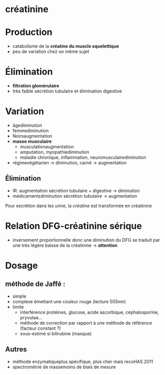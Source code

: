 # créatinine




# Production


- catabolisme de la **créatine du muscle squelettique** 
- peu de variation chez un même sujet 


# Élimination


- **filtration glomérulaire** 
- très faible sécrétion tubulaire et élimination digestive 


# Variation


- âgediminution 
- femmediminution 
- Noirsaugmentation 
- **masse musculaire** 
    - musculationaugmentation 
    - amputation, myopathiediminution 
    - maladie chronique, inflammation, neuromusculairediminution 
- régimevégétarien -> diminution, carné -> augmentation 


## Élimination


- IR: augmentation sécrétion tubulaire + digestive -> diminution 
- médicamentsdiminution sécrétion tubulaire -> augmentation 

Pour excrétion dans les urine, la _créatine_ est transformée en créatinine 


# Relation DFG-créatinine sérique


- inversement proportionnelle donc une diminution du DFG se traduit par une très légère baisse de la créatinine -> **attention** 


# Dosage



## méthode de Jaffé :


- simple 
- complexe émettant une couleur rouge (lecture 505nm) 
- limite
    - interférence protéines, glucose, acide ascorbique, céphalosporine, pryvutae… 
    - méthode de correction par rapport à une méthode de référence (facteur constant ?) 
    - sous-estimé si bilirubine (masque) 


## Autres


- méthode enzymatiqueplus spécifique, plus cher mais recoHAS 2011 
- spectrométrie de massemoins de biais de mesure 

